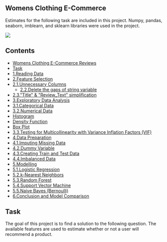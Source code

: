## Womens Clothing E-Commerce
Estimates for the following task are included in this project. Numpy, pandas, seaborn, imblearn, and sklearn libraries were used in the project.

![](https://www.bworldonline.com/wp-content/uploads/2021/07/fashion-ecommerce-640x427.jpg)

## Contents
+ [Womens Clothing E-Commerce Reviews](#Womens-Clothing-E-Commerce-Reviews)
+ [Task](#Task)
+ [1.Reading Data](#1.Reading-Data)
+ [2.Feature Selection](#2.Feature-Selection)
+ [2.1.Unnecessary Columns](#2.1.Unnecessary-Columns)
    + [2.2.Delete the gaps of string variable](#2.2.Delete-the-gaps-of-string-variable)
 + [2.3."Title" & "Review_Text" simplification](#2.3."Title"-&-"Review_Text"-simplification)
+ [3.Exploratory Data Analysis](#3.Exploratory-Data-Analysis)
 + [3.1.Categorical Data](#3.1.Categorical-Data)
 + [3.2.Numerical Data](#3.2.Numerical-Data)
  + [Histogram](#Histogram)
  + [Density Function](#Density-Function)
  + [Box Plot](#Box-Plot)
 + [3.3.Testing for Multicollinearity with Variance Inflation Factors (VIF)](#3.3.Testing-for-Multicollinearity-with-Variance-Inflation-Factors-(VIF))
+ [4.Data Preparation](#4.Data-Preparation)
 + [4.1.Imputing Missing Data](#4.1.Imputing-Missing-Data)
 + [4.2.Dummy Variable](#4.2.Dummy-Variable)
 + [4.3.Creating Train and Test Data](#4.3.Creating-Train-and-Test-Data)
 + [4.4.Imbalanced Data](#4.4.Imbalanced-Data)
+ [5.Modelling](#5.Modelling)
 + [5.1.Logistic Regression](#5.1.Logistic-Regression)
 + [5.2.k-Nearest Neighbors](#5.2.k-Nearest-Neighbors)
 + [5.3.Random Forest](#5.3.Random-Forest)
 + [5.4.Support Vector Machine](#5.4.Support-Vector-Machine)
 + [5.5.Naive Bayes (Bernoulli)](#5.5.Naive-Bayes-(Bernoulli))
+ [6.Conclusion and Model Comparison](#6.Conclusion-and-Model-Comparison)

## Task
The goal of this project is to find a solution to the following question. The available features are used to estimate whether or not a user will recommend a product.
